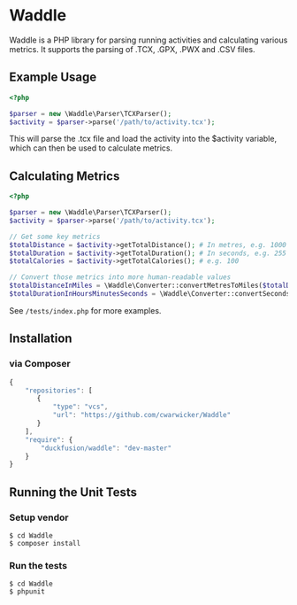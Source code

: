 Waddle
======

Waddle is a PHP library for parsing running activities and calculating various metrics.
It supports the parsing of .TCX, .GPX, .PWX and .CSV files.

Example Usage
-----

```php
<?php

$parser = new \Waddle\Parser\TCXParser();
$activity = $parser->parse('/path/to/activity.tcx');
```

This will parse the .tcx file and load the activity into the $activity variable, which can then be used to calculate metrics.


Calculating Metrics
-----

```php
<?php

$parser = new \Waddle\Parser\TCXParser();
$activity = $parser->parse('/path/to/activity.tcx');

// Get some key metrics
$totalDistance = $activity->getTotalDistance(); # In metres, e.g. 1000
$totalDuration = $activity->getTotalDuration(); # In seconds, e.g. 255
$totalCalories = $activity->getTotalCalories(); # e.g. 100

// Convert those metrics into more human-readable values
$totalDistanceInMiles = \Waddle\Converter::convertMetresToMiles($totalDistance); # e.g. 0.62
$totalDurationInHoursMinutesSeconds = \Waddle\Converter::convertSecondsToHumanReadable($totalDuration); # e.g. 00:04:15
```
    
See `/tests/index.php` for more examples.
    
Installation
-----

### via Composer

```javascript
{
    "repositories": [
       {
           "type": "vcs",
           "url": "https://github.com/cwarwicker/Waddle"
       }
    ],
    "require": {
        "duckfusion/waddle": "dev-master"
    }
}
```        

Running the Unit Tests
-----

### Setup vendor 

    $ cd Waddle
    $ composer install

### Run the tests

    $ cd Waddle
    $ phpunit

